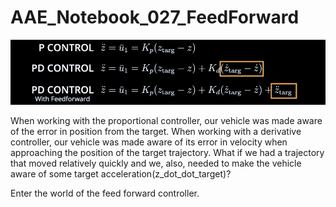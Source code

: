 # AAE_Notebook_027_FeedForward
![Controller Math](/images/controller_math.png)

When working with the proportional controller, our vehicle was made aware of the error in position from the target. When working with a derivative controller, our vehicle was made aware of its error in velocity when approaching the position of the target trajectory. What if we had a trajectory that moved relatively quickly and we, also, needed to make the vehicle aware of some target acceleration(z_dot_dot_target)?

Enter the world of the feed forward controller.
